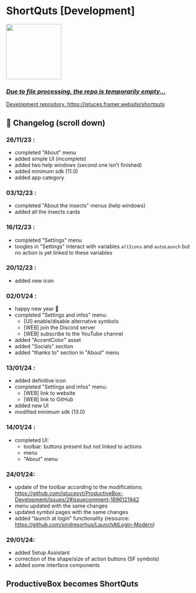 # ShortQuts [Development]

<a href="https://zupimages.net/viewer.php?id=24/07/2mld.png"><img src="https://zupimages.net/up/24/07/2mld.png" alt="" width=150/>

### *Due to file processing, the repo is temporarily empty...*

Development repository. 
https://istuces.framer.website/shortquts

## 🧭 Changelog (scroll down)

### 26/11/23 :
* completed "About" menu
* added simple UI (incomplete)
* added two help windows (second one isn't finished)
* added minimum sdk (11.0)
* added app category

### 03/12/23 :
* completed "About the insects" menus (help windows)
* added all the insects cards

### 16/12/23 :
* completed "Settings" menu
* toogles in "Settings" interact with variables `altIcons` and `autoLaunch` but no action is yet linked to these variables

### 20/12/23 :
* added new icon

### 02/01/24 :
* happy new year 🐞
* completed "Settings and infos" menu:
   - [UI] enable/disable alternative symbols
   - [WEB] join the Discord server
   - [WEB] subscribe to the YouTube channel
* added "AccentColor" asset
* added "Socials" section
* added "thanks to" section in "About" menu

### 13/01/24 :
* added definitive icon
* completed "Settings and infos" menu:
  - [WEB] link to website
  - [WEB] link to GitHub
* added new UI
* modified minimum sdk (13.0)

### 14/01/24 :
* completed UI:
  - toolbar: buttons present but not linked to actions
  - menu
  - "About" menu
 
### 24/01/24:
* update of the toolbar according to the modifications: https://github.com/istucesyt/ProductiveBox-Development/issues/2#issuecomment-1896121942
* menu updated with the same changes
* updated symbol pages with the same changes
* added “launch at login” functionality (resource: https://github.com/sindresorhus/LaunchAtLogin-Modern)

### 29/01/24:
* added Setup Assistant
* correction of the shape/size of action buttons (SF symbols)
* added some interface components

## ProductiveBox becomes ShortQuts
